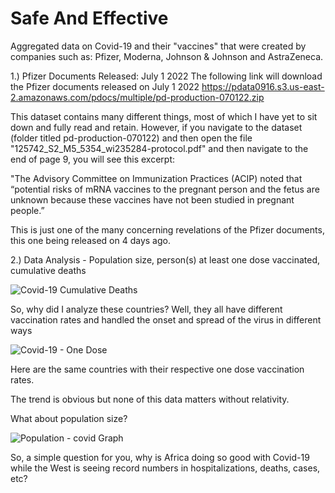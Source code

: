 # Safe And Effective
Aggregated data on Covid-19 and their "vaccines" that were created by companies such as: Pfizer, Moderna, Johnson &amp; Johnson and AstraZeneca. 

1.) Pfizer Documents
  Released: July 1 2022
    The following link will download the Pfizer documents released on July 1 2022
      https://pdata0916.s3.us-east-2.amazonaws.com/pdocs/multiple/pd-production-070122.zip
    
This dataset contains many different things, most of which I have yet to sit down and fully read and retain. However, if you navigate to the dataset (folder titled pd-production-070122) and then open the file "125742_S2_M5_5354_wi235284-protocol.pdf" and then navigate to the end of page 9, you will see this excerpt:
  
  "The Advisory Committee on Immunization Practices (ACIP) noted that “potential risks of mRNA vaccines to the pregnant person and the fetus are unknown because these vaccines have not been studied in pregnant people.”
  
This is just one of the many concerning revelations of the Pfizer documents, this one being released on 4 days ago.

2.) Data Analysis - Population size, person(s) at least one dose vaccinated, cumulative deaths

![Covid-19 Cumulative Deaths](https://user-images.githubusercontent.com/101907663/177392551-7bbce0fe-ffe4-4af5-b551-6b032af688b2.png)

So, why did I analyze these countries? Well, they all have different vaccination rates and handled the onset and spread of the virus in different ways

![Covid-19 - One Dose ](https://user-images.githubusercontent.com/101907663/177392898-7a24c976-aec0-48fc-a0dc-c11a1769d165.png)

Here are the same countries with their respective one dose vaccination rates.

The trend is obvious but none of this data matters without relativity.

What about population size?

![Population - covid Graph](https://user-images.githubusercontent.com/101907663/177394294-c35f807e-c201-4e32-a507-5f7aa705af7f.png)

So, a simple question for you, why is Africa doing so good with Covid-19 while the West is seeing record numbers in hospitalizations, deaths, cases, etc?

